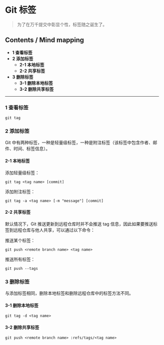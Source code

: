 # Git 标签
> 为了在万千提交中彰显个性，标签随之诞生了。

## Contents / Mind mapping
- **1 查看标签**
- **2 添加标签**
  - **2-1 本地标签**
  - **2-2 共享标签**
- **3 删除标签**
  - **3-1 删除本地标签**
  - **3-2 删除共享标签**

---

### 1 查看标签

```
git tag
```



### 2 添加标签

Git 中有两种标签，一种是轻量级标签，一种是附注标签（该标签中包含作者、邮件、时间、标签信息）。

#### 2-1 本地标签

添加轻量级标签：

```
git tag <tag name> [commit]
```

添加附注标签：

```
git tag -a <tag name> [-m "message"] [commit]
```

#### 2-2 共享标签

默认情况下，Git 推送更新到远程仓库时并不会推送 tag 信息，因此如果要推送标签到远程仓库与他人共享，可以通过以下命令：

推送某个标签：

```
git push <remote branch name> <tag name>
```

推送所有标签：

```
git push --tags
```



### 3 删除标签

与添加标签相同，删除本地标签和删除远程仓库中的标签方法不同。

#### 3-1 删除本地标签

```
git tag -d <tag name>
```

#### 3-2 删除共享标签

```
git push <remote branch name> :refs/tags/<tag name>
```
